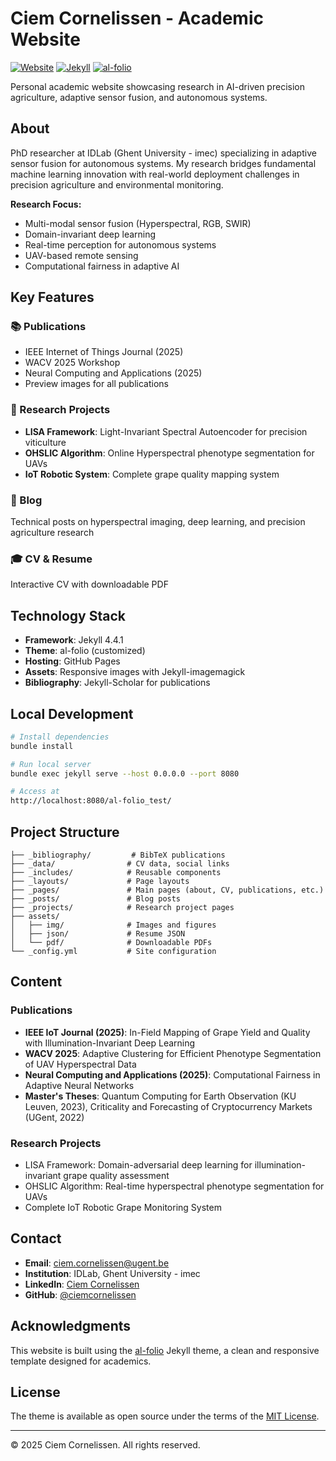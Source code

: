 # Ciem Cornelissen - Academic Website

[![Website](https://img.shields.io/badge/website-live-brightgreen)](https://ciemcornelissen.github.io/al-folio_test/)
[![Jekyll](https://img.shields.io/badge/built%20with-Jekyll-blue)](https://jekyllrb.com/)
[![al-folio](https://img.shields.io/badge/theme-al--folio-blueviolet)](https://github.com/alshedivat/al-folio)

Personal academic website showcasing research in AI-driven precision agriculture, adaptive sensor fusion, and autonomous systems.

## About

PhD researcher at IDLab (Ghent University - imec) specializing in adaptive sensor fusion for autonomous systems. My research bridges fundamental machine learning innovation with real-world deployment challenges in precision agriculture and environmental monitoring.

**Research Focus:**
- Multi-modal sensor fusion (Hyperspectral, RGB, SWIR)
- Domain-invariant deep learning
- Real-time perception for autonomous systems
- UAV-based remote sensing
- Computational fairness in adaptive AI

## Key Features

### 📚 Publications
- IEEE Internet of Things Journal (2025)
- WACV 2025 Workshop
- Neural Computing and Applications (2025)
- Preview images for all publications

### 🎯 Research Projects
- **LISA Framework**: Light-Invariant Spectral Autoencoder for precision viticulture
- **OHSLIC Algorithm**: Online Hyperspectral phenotype segmentation for UAVs
- **IoT Robotic System**: Complete grape quality mapping system

### 📝 Blog
Technical posts on hyperspectral imaging, deep learning, and precision agriculture research

### 🎓 CV & Resume
Interactive CV with downloadable PDF

## Technology Stack

- **Framework**: Jekyll 4.4.1
- **Theme**: al-folio (customized)
- **Hosting**: GitHub Pages
- **Assets**: Responsive images with Jekyll-imagemagick
- **Bibliography**: Jekyll-Scholar for publications

## Local Development

```bash
# Install dependencies
bundle install

# Run local server
bundle exec jekyll serve --host 0.0.0.0 --port 8080

# Access at
http://localhost:8080/al-folio_test/
```

## Project Structure

```
├── _bibliography/         # BibTeX publications
├── _data/                # CV data, social links
├── _includes/            # Reusable components
├── _layouts/             # Page layouts
├── _pages/               # Main pages (about, CV, publications, etc.)
├── _posts/               # Blog posts
├── _projects/            # Research project pages
├── assets/
│   ├── img/              # Images and figures
│   ├── json/             # Resume JSON
│   └── pdf/              # Downloadable PDFs
└── _config.yml           # Site configuration
```

## Content

### Publications
- **IEEE IoT Journal (2025)**: In-Field Mapping of Grape Yield and Quality with Illumination-Invariant Deep Learning
- **WACV 2025**: Adaptive Clustering for Efficient Phenotype Segmentation of UAV Hyperspectral Data
- **Neural Computing and Applications (2025)**: Computational Fairness in Adaptive Neural Networks
- **Master's Theses**: Quantum Computing for Earth Observation (KU Leuven, 2023), Criticality and Forecasting of Cryptocurrency Markets (UGent, 2022)

### Research Projects
- LISA Framework: Domain-adversarial deep learning for illumination-invariant grape quality assessment
- OHSLIC Algorithm: Real-time hyperspectral phenotype segmentation for UAVs
- Complete IoT Robotic Grape Monitoring System

## Contact

- **Email**: ciem.cornelissen@ugent.be
- **Institution**: IDLab, Ghent University - imec
- **LinkedIn**: [Ciem Cornelissen](https://www.linkedin.com/in/ciem-cornelissen/)
- **GitHub**: [@ciemcornelissen](https://github.com/ciemcornelissen)

## Acknowledgments

This website is built using the [al-folio](https://github.com/alshedivat/al-folio) Jekyll theme, a clean and responsive template designed for academics.

## License

The theme is available as open source under the terms of the [MIT License](https://opensource.org/licenses/MIT).

---

© 2025 Ciem Cornelissen. All rights reserved.